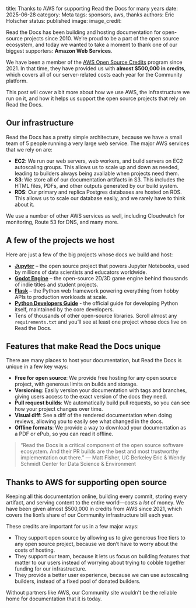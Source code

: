 title: Thanks to AWS for supporting Read the Docs for many years
date: 2025-06-28
category: Meta
tags: sponsors, aws, thanks
authors: Eric Holscher
status: published
image:
image_credit:

Read the Docs has been building and hosting documentation for open-source projects since 2010.
We’re proud to be a part of the open source ecosystem,
and today we wanted to take a moment to thank one of our biggest supporters: **Amazon Web Services**.

We have been a member of the [AWS Open Source Credits](https://aws.amazon.com/blogs/opensource/aws-promotional-credits-open-source-projects/) program since 2021.
In that time,
they have provided us with **almost $500,000 in credits**,
which covers all of our server-related costs each year for the Community platform.

This post will cover a bit more about how we use AWS,
the infrastructure we run on it,
and how it helps us support the open source projects that rely on Read the Docs.

## Our infrastructure

Read the Docs has a pretty simple architecture,
because we have a small team of 5 people running a very large web service.
The major AWS services that we rely on are:

* **EC2**: We run our web servers, web workers, and build servers on EC2 autoscaling groups.
  This allows us to scale up and down as needed, leading to builders always being available when projects need them.
* **S3**: We store all of our documentation artifacts in S3.
  This includes the HTML files, PDFs, and other outputs generated by our build system.
* **RDS**: Our primary and replica Postgres databases are hosted on RDS.
  This allows us to scale our database easily, and we rarely have to think about it.

We use a number of other AWS services as well, including Cloudwatch for monitoring, Route 53 for DNS, and many more.

## A few of the projects we host

Here are just a few of the big projects whose docs we build and host:

- [**Jupyter**](https://docs.jupyter.org/en/latest/) – the open source project that powers Jupyter Notebooks, used by millions of data scientists and educators worldwide.
- [**Godot Engine**](https://docs.godotengine.org/) – the open-source 2D/3D game engine behind thousands of indie titles and student projects.
- [**Flask**](https://flask.palletsprojects.com/) – the Python web framework powering everything from hobby APIs to production workloads at scale.
- [**Python Developers Guide**](https://devguide.python.org/) - the official guide for developing Python itself, maintained by the core developers.
- Tens of thousands of other open-source libraries. Scroll almost any `requirements.txt` and you’ll see at least one project whose docs live on Read the Docs.

## Features that make Read the Docs unique

There are many places to host your documentation,
but Read the Docs is unique in a few key ways:

* **Free for open source**: We provide free hosting for any open source project, with generous limits on builds and storage.
* **Versioning**: Easily version your documentation with tags and branches, giving users access to the exact version of the docs they need.
* **Pull request builds**: We automatically build pull requests, so you can see how your project changes over time.
* **Visual diff**: See a diff of the rendered documentation when doing reviews, allowing you to easily see what changed in the docs.
* **Offline formats**: We provide a way to download your documentation as a PDF or ePub, so you can read it offline.

> “Read the Docs is a critical component of the open source software ecosystem. And their PR builds are the best and most trustworthy implementation out there.”
> — Matt Fisher, UC Berkeley Eric & Wendy Schmidt Center for Data Science & Environment

## Thanks to AWS for supporting open source

Keeping all this documentation online, building every commit, storing every artifact, and serving content to the entire world—costs a *lot* of money.
We have been given almost $500,000 in credits from AWS since 2021,
which covers the lion’s share of our Community infrastructure bill each year.

These credits are important for us in a few major ways:

* They support open source by allowing us to give generous free tiers to any open source project, because we don’t have to worry about the costs of hosting.
* They support our team, because it lets us focus on building features that matter to our users instead of worrying about trying to cobble together funding for our infrastructure.
* They provide a better user experience, because we can use autoscaling builders, instead of a fixed pool of donated builders.

Without partners like AWS,
our Community site wouldn't be the reliable home for documentation that it is today.
